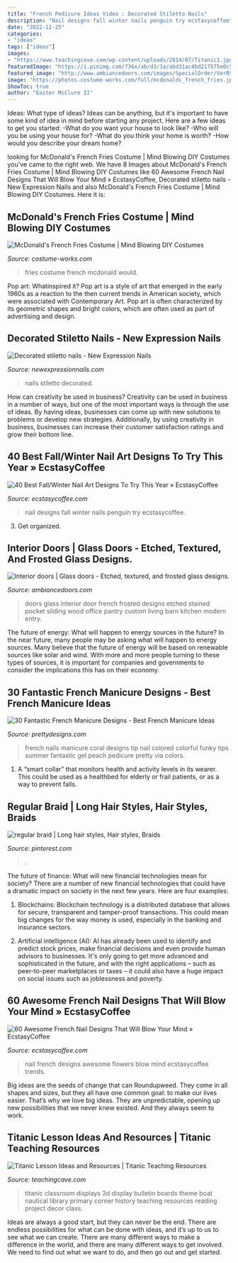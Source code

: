 ```yaml
---
title: "French Pedicure Ideas Video : Decorated Stiletto Nails"
description: "Nail designs fall winter nails penguin try ecstasycoffee"
date: "2022-12-25"
categories:
- "ideas"
tags: ["ideas"]
images:
- "https://www.teachingcave.com/wp-content/uploads/2014/07/Titanic1.jpg"
featuredImage: "https://i.pinimg.com/736x/ab/d3/1a/abd31ac4bd217575e0c5d0995750dadd.jpg"
featured_image: "http://www.ambiancedoors.com/images/SpecialOrder/VerRS.jpg"
image: "https://photos.costume-works.com/full/mcdonalds_french_fries.jpg"
ShowToc: true
author: "Easter McClure II"
---
```



Ideas: What type of ideas?
Ideas can be anything, but it's important to have some kind of idea in mind before starting any project. Here are a few ideas to get you started: 
-What do you want your house to look like? 
-Who will you be using your house for? 
-What do you think your home is worth? 
-How would you describe your dream home?

	

		
looking for McDonald&#039;s French Fries Costume | Mind Blowing DIY Costumes you've came to the right web. We have 8 Images about McDonald&#039;s French Fries Costume | Mind Blowing DIY Costumes like 60 Awesome French Nail Designs That Will Blow Your Mind » EcstasyCoffee, Decorated stiletto nails - New Expression Nails and also McDonald&#039;s French Fries Costume | Mind Blowing DIY Costumes. Here it is:
		
    
## McDonald&#039;s French Fries Costume | Mind Blowing DIY Costumes

<img loading=lazy src="https://photos.costume-works.com/full/mcdonalds_french_fries.jpg" onerror="this.onerror=null;this.src='https://tse3.mm.bing.net/th?id=OIP.cxkY_NAYkU6IhwRSaBcLKQHaKj&amp;pid=15.1';" alt="McDonald&#039;s French Fries Costume | Mind Blowing DIY Costumes">

_Source: costume-works.com_

>fries costume french mcdonald would. 

	

Pop art: Whatinspired it?
Pop art is a style of art that emerged in the early 1960s as a reaction to the then current trends in American society, which were associated with Contemporary Art. Pop art is often characterized by its geometric shapes and bright colors, which are often used as part of advertising and design.

    
## Decorated Stiletto Nails - New Expression Nails

<img loading=lazy src="https://newexpressionnails.com/wp-content/uploads/2019/08/decorated-stiletto-nails-1.jpg" onerror="this.onerror=null;this.src='https://tse2.mm.bing.net/th?id=OIP._L8RE3B5iOTkZQv4fjFAEQHaJQ&amp;pid=15.1';" alt="Decorated stiletto nails - New Expression Nails">

_Source: newexpressionnails.com_

>nails stiletto decorated. 

	

How can creativity be used in business?
Creativity can be used in business in a number of ways, but one of the most important ways is through the use of ideas. By having ideas, businesses can come up with new solutions to problems or develop new strategies. Additionally, by using creativity in business, businesses can increase their customer satisfaction ratings and grow their bottom line.

    
## 40 Best Fall/Winter Nail Art Designs To Try This Year » EcstasyCoffee

<img loading=lazy src="https://i2.wp.com/www.ecstasycoffee.com/wp-content/uploads/2016/10/PENGUIN-NAILS.jpg" onerror="this.onerror=null;this.src='https://tse1.mm.bing.net/th?id=OIP.TFZ7ANSWn8bi1ehIgYESXgHaHa&amp;pid=15.1';" alt="40 Best Fall/Winter Nail Art Designs To Try This Year » EcstasyCoffee">

_Source: ecstasycoffee.com_

>nail designs fall winter nails penguin try ecstasycoffee. 

	

3. Get organized.

    
## Interior Doors | Glass Doors - Etched, Textured, And Frosted Glass Designs.

<img loading=lazy src="http://www.ambiancedoors.com/images/SpecialOrder/VerRS.jpg" onerror="this.onerror=null;this.src='https://tse3.mm.bing.net/th?id=OIP.gEZEs_cAzwtMVJCTaS-XKgHaKV&amp;pid=15.1';" alt="Interior doors | Glass doors - Etched, textured, and frosted glass designs.">

_Source: ambiancedoors.com_

>doors glass interior door french frosted designs etched stained pocket sliding wood office pantry custom living barn kitchen modern entry. 

	

The future of energy: What will happen to energy sources in the future?
In the near future, many people may be asking what will happen to energy sources. Many believe that the future of energy will be based on renewable sources like solar and wind. With more and more people turning to these types of sources, it is important for companies and governments to consider the implications this has on their economy.

    
## 30 Fantastic French Manicure Designs - Best French Manicure Ideas

<img loading=lazy src="http://www.prettydesigns.com/wp-content/uploads/2014/07/Coral-French-Nails.jpg" onerror="this.onerror=null;this.src='https://tse4.mm.bing.net/th?id=OIP.luC_yBlmfqd4Wkbq8f6NVgHaKE&amp;pid=15.1';" alt="30 Fantastic French Manicure Designs - Best French Manicure Ideas">

_Source: prettydesigns.com_

>french nails manicure coral designs tip nail colored colorful funky tips summer fantastic gel peach pedicure pretty via colors. 

	

1. A “smart collar” that monitors health and activity levels in its wearer. This could be used as a healthbed for elderly or frail patients, or as a way to prevent falls. 

    
## Regular Braid | Long Hair Styles, Hair Styles, Braids

<img loading=lazy src="https://i.pinimg.com/736x/ab/d3/1a/abd31ac4bd217575e0c5d0995750dadd.jpg" onerror="this.onerror=null;this.src='https://tse4.mm.bing.net/th?id=OIP.cz4Twvy_ex2i9R8YIs7ezQHaJ3&amp;pid=15.1';" alt="regular braid | Long hair styles, Hair styles, Braids">

_Source: pinterest.com_

>. 

	

The future of finance: What will new financial technologies mean for society?
There are a number of new financial technologies that could have a dramatic impact on society in the next few years. Here are four examples:
1. Blockchains: Blockchain technology is a distributed database that allows for secure, transparent and tamper-proof transactions. This could mean big changes for the way money is used, especially in the banking and insurance sectors.

2. Artificial intelligence (AI): AI has already been used to identify and predict stock prices, make financial decisions and even provide human advisors to businesses. It's only going to get more advanced and sophisticated in the future, and with the right applications – such as peer-to-peer marketplaces or taxes – it could also have a huge impact on social issues such as joblessness and poverty.


    
## 60 Awesome French Nail Designs That Will Blow Your Mind » EcstasyCoffee

<img loading=lazy src="https://i2.wp.com/www.ecstasycoffee.com/wp-content/uploads/2016/10/Flowers.jpg?resize=600%2C900" onerror="this.onerror=null;this.src='https://tse3.mm.bing.net/th?id=OIP.jyr9lp1M2xijtJRhpWkW8wHaLH&amp;pid=15.1';" alt="60 Awesome French Nail Designs That Will Blow Your Mind » EcstasyCoffee">

_Source: ecstasycoffee.com_

>nail french designs awesome flowers blow mind ecstasycoffee trends. 

	

Big ideas are the seeds of change that can Roundupweed. They come in all shapes and sizes, but they all have one common goal: to make our lives easier. That’s why we love big ideas. They are unpredictable, opening up new possibilities that we never knew existed. And they always seem to work.

    
## Titanic Lesson Ideas And Resources | Titanic Teaching Resources

<img loading=lazy src="https://www.teachingcave.com/wp-content/uploads/2014/07/Titanic1.jpg" onerror="this.onerror=null;this.src='https://tse4.mm.bing.net/th?id=OIP.rJPIfm5tT6w2YGj_WSWTXAAAAA&amp;pid=15.1';" alt="Titanic Lesson Ideas and Resources | Titanic Teaching Resources">

_Source: teachingcave.com_

>titanic classroom displays 3d display bulletin boards theme boat nautical library primary corner history teaching resources reading project decor class. 

	

Ideas are always a good start, but they can never be the end. There are endless possibilities for what can be done with ideas, and it’s up to us to see what we can create. There are many different ways to make a difference in the world, and there are many different ways to get involved. We need to find out what we want to do, and then go out and get started.

